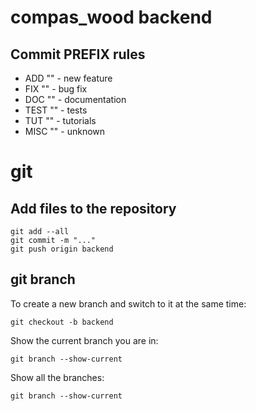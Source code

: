 # compas_wood backend

## Commit PREFIX rules
* ADD "" - new feature
* FIX "" - bug fix
* DOC "" - documentation
* TEST "" - tests
* TUT "" - tutorials
* MISC "" - unknown

# git 

## Add files to the repository
```
git add --all
git commit -m "..."
git push origin backend
```

## git branch

To create a new branch and switch to it at the same time:
```
git checkout -b backend
```

Show the current branch you are in:
```
git branch --show-current
```

Show all the branches:
```
git branch --show-current
```
